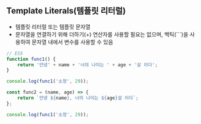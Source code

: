 
## Template Literals(템플릿 리터럴)
* 템플릿 리터럴 또는 템플릿 문자열
* 문자열을 연결하기 위해 더하기(+) 연산자를 사용할 필요는 없으며, 백틱(```)을 사용하여 문자열 내에서 변수를 사용할 수 있음

```javascript
// ES5
function func1() {
	return '안녕' + name + '너의 나이는 ' + age + '살 이다';
}

console.log(func1('소정', 29));
```

```javascript
const func2 = (name, age) => {
	return `안녕 ${name}, 너의 나이는 ${age}살 이다`;
};

console.log(func1('소정', 29));
```